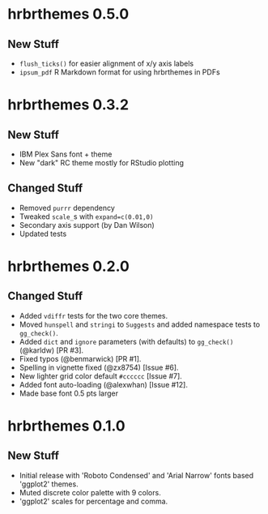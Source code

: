 # hrbrthemes 0.5.0

## New Stuff

* `flush_ticks()` for easier alignment of x/y axis labels
* `ipsum_pdf` R Markdown format for using hrbrthemes in PDFs

# hrbrthemes 0.3.2

## New Stuff

* IBM Plex Sans font + theme
* New "dark" RC theme mostly for RStudio plotting

## Changed Stuff

* Removed `purrr` dependency
* Tweaked `scale_`s with `expand=c(0.01,0)`
* Secondary axis support (by Dan Wilson)
* Updated tests

# hrbrthemes 0.2.0

## Changed Stuff

* Added `vdiffr` tests for the two core themes.
* Moved `hunspell` and `stringi` to `Suggests` and added namespace tests to `gg_check()`.
* Added `dict` and `ignore` parameters (with defaults) to `gg_check()` (@karldw) [PR #3].
* Fixed typos (@benmarwick) [PR #1].
* Spelling in vignette fixed (@zx8754) [Issue #6].
* New lighter grid color default `#cccccc` [Issue #7].
* Added font auto-loading (@alexwhan) [Issue #12].
* Made base font 0.5 pts larger


# hrbrthemes 0.1.0

## New Stuff

* Initial release with 'Roboto Condensed' and 'Arial Narrow' fonts based 'ggplot2' themes.
* Muted discrete color palette with 9 colors.
* 'ggplot2' scales for percentage and comma.
